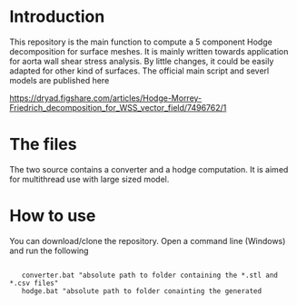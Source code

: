 # Introduction

This repository is the main function to compute a 5 component Hodge decomposition for surface meshes. It is mainly written towards application for aorta wall shear stress analysis. By little changes, it could be easily adapted for other kind of surfaces. The official main script and severl models are published here

https://dryad.figshare.com/articles/Hodge-Morrey-Friedrich_decomposition_for_WSS_vector_field/7496762/1

# The files

The two source contains a converter and a hodge computation. It is aimed for multithread use with large sized model. 

# How to use

You can download/clone the repository. Open a command line (Windows) and run the following

<code>
   converter.bat "absolute path to folder containing the *.stl and *.csv files"
   hodge.bat "absolute path to folder conainting the generated 
  </code>
